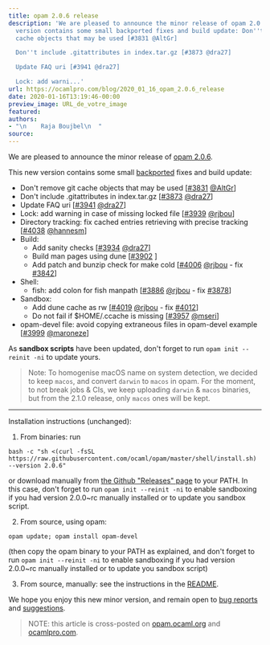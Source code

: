 ```yaml
---
title: opam 2.0.6 release
description: 'We are pleased to announce the minor release of opam 2.0.6. This new
  version contains some small backported fixes and build update: Don''t remove git
  cache objects that may be used [#3831 @AltGr]

  Don''t include .gitattributes in index.tar.gz [#3873 @dra27]

  Update FAQ uri [#3941 @dra27]

  Lock: add warni...'
url: https://ocamlpro.com/blog/2020_01_16_opam_2.0.6_release
date: 2020-01-16T13:19:46-00:00
preview_image: URL_de_votre_image
featured:
authors:
- "\n    Raja Boujbel\n  "
source:
---
```


<p>We are pleased to announce the minor release of <a href="https://github.com/ocaml/opam/releases/tag/2.0.6">opam 2.0.6</a>.</p>
<p>This new version contains some small <a href="https://github.com/ocaml/opam/pull/3973">backported</a> fixes and build update:</p>
<ul>
<li>Don't remove git cache objects that may be used [<a href="https://github.com/ocaml/opam/pull/3831">#3831</a> <a href="https://github.com/AltGr">@AltGr</a>]
</li>
<li>Don't include .gitattributes in index.tar.gz [<a href="https://github.com/ocaml/opam/pull/3873">#3873</a> <a href="https://github.com/dra27">@dra27</a>]
</li>
<li>Update FAQ uri [<a href="https://github.com/ocaml/opam/pull/3941">#3941</a> <a href="https://github.com/dra27">@dra27</a>]
</li>
<li>Lock: add warning in case of missing locked file [<a href="https://github.com/ocaml/opam/pull/3939">#3939</a> <a href="https://github.com/rjbou">@rjbou</a>]
</li>
<li>Directory tracking: fix cached entries retrieving with precise
tracking [<a href="https://github.com/ocaml/opam/pull/4038">#4038</a> <a href="https://github.com/hannesm">@hannesm</a>]
</li>
<li>Build:
<ul>
<li>Add sanity checks [<a href="https://github.com/ocaml/opam/pull/3934">#3934</a> <a href="https://github.com/dra27">@dra27</a>]
</li>
<li>Build man pages using dune [<a href="https://github.com/ocaml/opam/issues/3902">#3902</a> ]
</li>
<li>Add patch and bunzip check for make cold [<a href="https://github.com/ocaml/opam/pull/4006">#4006</a> <a href="https://github.com/rjbou">@rjbou</a> - fix <a href="https://github.com/ocaml/opam/issues/3842">#3842</a>]
</li>
</ul>
</li>
<li>Shell:
<ul>
<li>fish: add colon for fish manpath [<a href="https://github.com/ocaml/opam/pull/3886">#3886</a> <a href="https://github.com/rjbou">@rjbou</a> - fix <a href="https://github.com/ocaml/opam/issues/3878">#3878</a>]
</li>
</ul>
</li>
<li>Sandbox:
<ul>
<li>Add dune cache as rw [<a href="https://github.com/ocaml/opam/pull/4019">#4019</a> <a href="https://github.com/rjbou">@rjbou</a> - fix <a href="https://github.com/ocaml/opam/issues/4012">#4012</a>]
</li>
<li>Do not fail if $HOME/.ccache is missing [<a href="https://github.com/ocaml/opam/pull/3957">#3957</a> <a href="https://github.com/mseri">@mseri</a>]
</li>
</ul>
</li>
<li>opam-devel file: avoid copying extraneous files in opam-devel example [<a href="https://github.com/ocaml/opam/pull/3999">#3999</a> <a href="https://github.com/maroneze">@maroneze</a>]
</li>
</ul>
<p>As <strong>sandbox scripts</strong> have been updated, don't forget to run <code>opam init --reinit -ni</code> to update yours.</p>
<blockquote>
<p>Note: To homogenise macOS name on system detection, we decided to keep <code>macos</code>, and convert <code>darwin</code> to <code>macos</code> in opam. For the moment, to not break jobs &amp; CIs, we keep uploading <code>darwin</code> &amp; <code>macos</code> binaries, but from the 2.1.0 release, only <code>macos</code> ones will be kept.</p>
</blockquote>
<hr/>
<p>Installation instructions (unchanged):</p>
<ol>
<li>From binaries: run
</li>
</ol>
<pre><code class="language-sheel-session">bash -c &quot;sh &lt;(curl -fsSL https://raw.githubusercontent.com/ocaml/opam/master/shell/install.sh) --version 2.0.6&quot;
</code></pre>
<p>or download manually from <a href="https://github.com/ocaml/opam/releases/tag/2.0.6">the Github &quot;Releases&quot; page</a> to your PATH. In this case, don't forget to run <code>opam init --reinit -ni</code> to enable sandboxing if you had version 2.0.0~rc manually installed or to update you sandbox script.</p>
<ol start="2">
<li>From source, using opam:
</li>
</ol>
<pre><code class="language-shell-session">opam update; opam install opam-devel
</code></pre>
<p>(then copy the opam binary to your PATH as explained, and don't forget to run <code>opam init --reinit -ni</code> to enable sandboxing if you had version 2.0.0~rc manually installed or to update you sandbox script)</p>
<ol start="3">
<li>From source, manually: see the instructions in the <a href="https://github.com/ocaml/opam/tree/2.0.6#compiling-this-repo">README</a>.
</li>
</ol>
<p>We hope you enjoy this new minor version, and remain open to <a href="https://github.com/ocaml/opam/issues">bug reports</a> and <a href="https://github.com/ocaml/opam/issues">suggestions</a>.</p>
<blockquote>
<p>NOTE: this article is cross-posted on <a href="https://opam.ocaml.org/blog/">opam.ocaml.org</a> and <a href="https://ocamlpro.com/blog">ocamlpro.com</a>.</p>
</blockquote>

